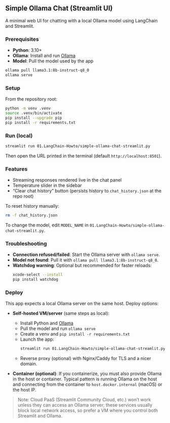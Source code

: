 ## Simple Ollama Chat (Streamlit UI)

A minimal web UI for chatting with a local Ollama model using LangChain and Streamlit.

### Prerequisites

- **Python**: 3.10+
- **Ollama**: Install and run [Ollama](https://ollama.com)
- **Model**: Pull the model used by the app

```bash
ollama pull llama3.1:8b-instruct-q8_0
ollama serve
```

### Setup

From the repository root:

```bash
python -m venv .venv
source .venv/bin/activate
pip install --upgrade pip
pip install -r requirements.txt
```

### Run (local)

```bash
streamlit run 01.LangChain-Howto/simple-ollama-chat-streamlit.py
```

Then open the URL printed in the terminal (default `http://localhost:8501`).

### Features

- Streaming responses rendered live in the chat panel
- Temperature slider in the sidebar
- “Clear chat history” button (persists history to `chat_history.json` at the repo root)

To reset history manually:

```bash
rm -f chat_history.json
```

To change the model, edit `MODEL_NAME` in `01.LangChain-Howto/simple-ollama-chat-streamlit.py`.

### Troubleshooting

- **Connection refused/failed**: Start the Ollama server with `ollama serve`.
- **Model not found**: Pull it with `ollama pull llama3.1:8b-instruct-q8_0`.
- **Watchdog warning**: Optional but recommended for faster reloads:
  ```bash
  xcode-select --install
  pip install watchdog
  ```

### Deploy

This app expects a local Ollama server on the same host. Deploy options:

- **Self-hosted VM/server** (same steps as local):
  - Install Python and [Ollama](https://ollama.com)
  - Pull the model and run `ollama serve`
  - Create a venv and `pip install -r requirements.txt`
  - Launch the app:
    ```bash
    streamlit run 01.LangChain-Howto/simple-ollama-chat-streamlit.py --server.port 8501 --server.address 0.0.0.0
    ```
  - Reverse proxy (optional) with Nginx/Caddy for TLS and a nicer domain.

- **Container (optional)**: If you containerize, you must also provide Ollama in the host or container. Typical pattern is running Ollama on the host and connecting from the container to `host.docker.internal` (macOS) or the host IP.

> Note: Cloud PaaS (Streamlit Community Cloud, etc.) won’t work unless they can access an Ollama server; these services usually block local network access, so prefer a VM where you control both Streamlit and Ollama.


